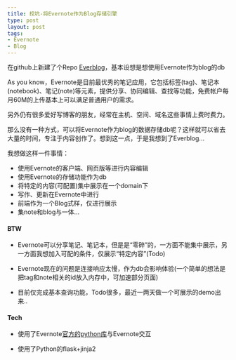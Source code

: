 ```yaml
--- 
title: 挖坑-将Evernote作为Blog存储引擎
type: post
layout: post
tags: 
- Evernote
- Blog
---
```



在github上新建了个Repo [Everblog](https://github.com/nourlcn/everblog)，基本设想是想使用Evernote作为blog的db

As you know，Evernote是目前最优秀的笔记应用，它包括标签(tag)、笔记本(notebook)、笔记(note)等元素，提供分享、协同编辑、查找等功能，免费帐户每月60M的上传基本上可以满足普通用户的需求。

另外仍有很多爱好写博客的朋友，经常在主机、空间、域名这些事情上费时费力。

那么没有一种方式，可以将Evernote作为blog的数据存储db呢？这样就可以省去大量的时间，专注于内容创作了。想到这一点，于是我想到了Everblog...

我想做这样一件事情：

+ 使用Evernote的客户端、网页版等进行内容编辑
+ 使用Evernote的存储功能作为db
+ 将特定的内容(可配置)集中展示在一个domain下
+ 写作、更新在Evernote中进行
+ 前端作为一个Blog式样，仅进行展示
+ 集note和blog与一体...


#### BTW

+ Evernote可以分享笔记、笔记本，但是是“零碎”的，一方面不能集中展示，另一方面我想加入可配的条件，仅展示“特定内容”(Todo)

+ Evernote现在的问题是连接响应太慢，作为db会影响体验(一个简单的想法是把tag和note相关的id放入内存中，可加速部分页面)

+ 目前仅完成基本查询功能，Todo很多，最近一两天做一个可展示的demo出来..

#### Tech

+ 使用了Evernote[官方的python库](https://github.com/evernote/evernote-sdk-python)与Evernote交互

+ 使用了Python的flask+jinja2
